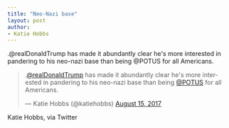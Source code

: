 ```yaml
---
title: "Neo-Nazi base"
layout: post
author:
- Katie Hobbs
---
```


.@realDonaldTrump has made it abundantly clear he's more interested in pandering to his neo-nazi base than being @POTUS for all Americans.

<blockquote class="twitter-tweet"><p lang="en" dir="ltr">.<a href="https://twitter.com/realDonaldTrump?ref_src=twsrc%5Etfw">@realDonaldTrump</a> has made it abundantly clear he&#39;s more interested in pandering to his neo-nazi base than being <a href="https://twitter.com/POTUS?ref_src=twsrc%5Etfw">@POTUS</a> for all Americans.</p>&mdash; Katie Hobbs (@katiehobbs) <a href="https://twitter.com/katiehobbs/status/897591847014473729?ref_src=twsrc%5Etfw">August 15, 2017</a></blockquote> <script async src="https://platform.twitter.com/widgets.js" charset="utf-8"></script>

Katie Hobbs, via Twitter
